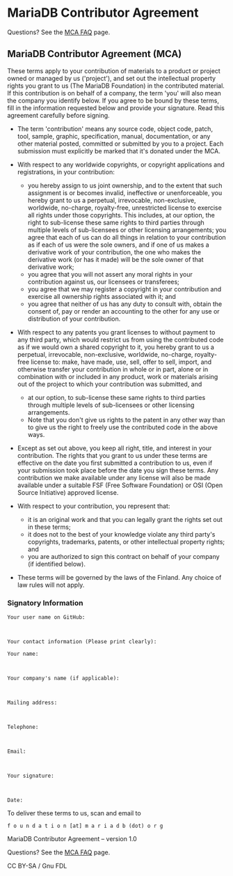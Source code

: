 
# MariaDB Contributor Agreement

Questions? See the [MCA FAQ](mariadb-contributor-agreement-faq.md) page.


## MariaDB Contributor Agreement (MCA)


These terms apply to your contribution of materials to a product or project
owned or managed by us ('project'), and set out the intellectual property
rights you grant to us (The MariaDB Foundation) in the contributed material. If
this contribution is on behalf of a company, the term 'you' will also mean the
company you identify below. If you agree to be bound by these terms, fill in
the information requested below and provide your signature. Read this agreement
carefully before signing.


* The term 'contribution' means any source code, object code, patch, tool, 
 sample, graphic, specification, manual, documentation, or any other material
 posted, committed or submitted by you to a project. Each submission must
 explicitly be marked that it's donated under the MCA.
* With respect to any worldwide copyrights, or copyright applications and 
 registrations, in your contribution:

  * you hereby assign to us joint ownership, and to the extent that such 
 assignment is or becomes invalid, ineffective or unenforceable, you hereby
 grant to us a perpetual, irrevocable, non-exclusive, worldwide, no-charge,
 royalty-free, unrestricted license to exercise all rights under those
 copyrights. This includes, at our option, the right to sub-license these
 same rights to third parties through multiple levels of sub-licensees or
 other licensing arrangements; you agree that each of us can do all things
 in relation to your contribution as if each of us were the sole owners, and
 if one of us makes a derivative work of your contribution, the one who makes
 the derivative work (or has it made) will be the sole owner of that
 derivative work;
  * you agree that you will not assert any moral rights in your contribution 
 against us, our licensees or transferees;
  * you agree that we may register a copyright in your contribution and exercise
 all ownership rights associated with it; and
  * you agree that neither of us has any duty to consult with, obtain the 
 consent of, pay or render an accounting to the other for any use or
 distribution of your contribution.
* With respect to any patents you grant licenses to without payment to any third party, 
 which would restrict us from using the contributed code as if we would own a
 shared copyright to it, you hereby grant to us a perpetual, irrevocable,
 non-exclusive, worldwide, no-charge, royalty-free license to: make, have
 made, use, sell, offer to sell, import, and otherwise transfer your
 contribution in whole or in part, alone or in combination with or included in
 any product, work or materials arising out of the project to which your
 contribution was submitted, and

  * at our option, to sub-license these same rights to third parties through multiple 
 levels of sub-licensees or other licensing arrangements.
  * Note that you don't give us rights to the patent in any other way than to give us the 
 right to freely use the contributed code in the above ways.
* Except as set out above, you keep all right, title, and interest in your contribution. 
 The rights that you grant to us under these terms are effective on the date
 you first submitted a contribution to us, even if your submission took place
 before the date you sign these terms. Any contribution we make available
 under any license will also be made available under a suitable FSF (Free
 Software Foundation) or OSI (Open Source Initiative) approved license.
* With respect to your contribution, you represent that:

  * it is an original work and that you can legally grant the rights set out in these 
 terms;
  * it does not to the best of your knowledge violate any third party's copyrights, 
 trademarks, patents, or other intellectual property rights; and
  * you are authorized to sign this contract on behalf of your company (if
 identified below).
* These terms will be governed by the laws of the Finland. Any choice of law rules will 
 not apply.


### Signatory Information


```
Your user name on GitHub:



Your contact information (Please print clearly): 

Your name:



Your company's name (if applicable):



Mailing address:



Telephone:



Email:

 

Your signature:



Date:
```


To deliver these terms to us, scan and email to


```
f o u n d a t i o n [at] m a r i a d b (dot) o r g
```


MariaDB Contributor Agreement – version 1.0


Questions? See the [MCA FAQ](mariadb-contributor-agreement-faq.md) page.


CC BY-SA / Gnu FDL


